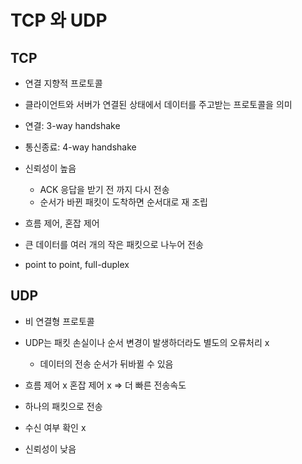 # TCP 와 UDP

## TCP 

- 연결 지향적 프로토콜 

- 클라이언트와 서버가 연결된 상태에서 데이터를 주고받는 프로토콜을 의미

- 연결: 3-way handshake 

- 통신종료: 4-way handshake


- 신뢰성이 높음
    - ACK 응답을 받기 전 까지 다시 전송
    - 순서가 바뀐 패킷이 도착하면 순서대로 재 조립 

- 흐름 제어, 혼잡 제어 

- 큰 데이터를 여러 개의 작은 패킷으로 나누어 전송

- point to point, full-duplex 


## UDP 

- 비 연결형 프로토콜 

- UDP는 패킷 손실이나 순서 변경이 발생하더라도 별도의 오류처리 x 
    - 데이터의 전송 순서가 뒤바뀔 수 있음

- 흐름 제어 x 혼잡 제어 x => 더 빠른 전송속도 

- 하나의 패킷으로 전송 
- 수신 여부 확인 x 
- 신뢰성이 낮음 
